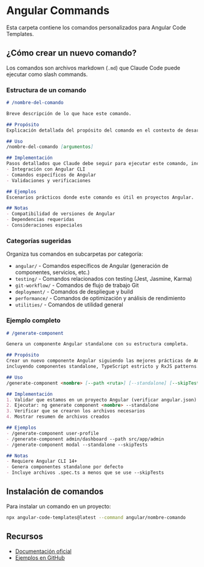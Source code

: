 # Angular Commands

Esta carpeta contiene los comandos personalizados para Angular Code Templates.

## ¿Cómo crear un nuevo comando?

Los comandos son archivos markdown (`.md`) que Claude Code puede ejecutar como slash commands.

### Estructura de un comando

```markdown
# /nombre-del-comando

Breve descripción de lo que hace este comando.

## Propósito
Explicación detallada del propósito del comando en el contexto de desarrollo Angular.

## Uso
/nombre-del-comando [argumentos]

## Implementación
Pasos detallados que Claude debe seguir para ejecutar este comando, incluyendo:
- Integración con Angular CLI
- Comandos específicos de Angular
- Validaciones y verificaciones

## Ejemplos
Escenarios prácticos donde este comando es útil en proyectos Angular.

## Notas
- Compatibilidad de versiones de Angular
- Dependencias requeridas
- Consideraciones especiales
```

### Categorías sugeridas

Organiza tus comandos en subcarpetas por categoría:

- `angular/` - Comandos específicos de Angular (generación de componentes, servicios, etc.)
- `testing/` - Comandos relacionados con testing (Jest, Jasmine, Karma)
- `git-workflow/` - Comandos de flujo de trabajo Git
- `deployment/` - Comandos de despliegue y build
- `performance/` - Comandos de optimización y análisis de rendimiento
- `utilities/` - Comandos de utilidad general

### Ejemplo completo

```markdown
# /generate-component

Genera un componente Angular standalone con su estructura completa.

## Propósito
Crear un nuevo componente Angular siguiendo las mejores prácticas de Angular 14+,
incluyendo componentes standalone, TypeScript estricto y RxJS patterns.

## Uso
/generate-component <nombre> [--path <ruta>] [--standalone] [--skipTests]

## Implementación
1. Validar que estamos en un proyecto Angular (verificar angular.json)
2. Ejecutar: ng generate component <nombre> --standalone
3. Verificar que se crearon los archivos necesarios
4. Mostrar resumen de archivos creados

## Ejemplos
- /generate-component user-profile
- /generate-component admin/dashboard --path src/app/admin
- /generate-component modal --standalone --skipTests

## Notas
- Requiere Angular CLI 14+
- Genera componentes standalone por defecto
- Incluye archivos .spec.ts a menos que se use --skipTests
```

## Instalación de comandos

Para instalar un comando en un proyecto:

```bash
npx angular-code-templates@latest --command angular/nombre-comando
```

## Recursos

- [Documentación oficial](https://docs.aitmpl.com)
- [Ejemplos en GitHub](https://github.com/asepulvedadev/angular-code-templates)
